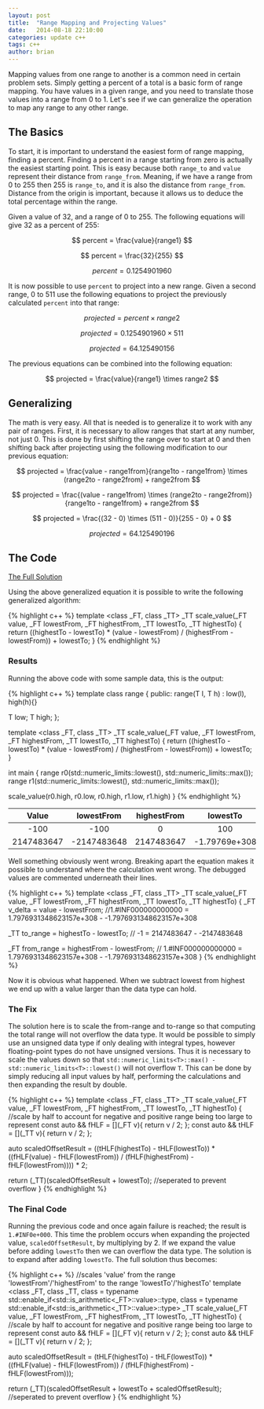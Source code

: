```yaml
---
layout: post
title:  "Range Mapping and Projecting Values"
date:   2014-08-18 22:10:00
categories: update c++
tags: c++ 
author: brian
---
```


Mapping values from one range to another is a common need in certain problem sets. Simply getting a percent of a total is a basic form of range mapping. You have values in a given range, and you need to translate those values into a range from 0 to 1. Let's see if we can generalize the operation to map any range to any other range.

## The Basics

To start, it is important to understand the easiest form of range mapping, finding a percent. Finding a percent in a range starting from zero is actually the easiest starting point. This is easy because both `range_to` and `value` represent their distance from `range_from`. Meaning, if we have a range from 0 to 255 then 255 is `range_to`, and it is also the distance from `range_from`. Distance from the origin is important, because it allows us to deduce the total percentage within the range. 

Given a value of 32, and a range of 0 to 255. The following equations will give 32 as a percent of 255:

$$ percent = \frac{value}{range1} $$

$$ percent = \frac{32}{255} $$

$$ percent = 0.1254901960 $$

It is now possible to use `percent` to project into a new range. Given a second range, 0 to 511 use the following equations to project the previously calculated `percent` into that range:

$$ projected = percent \times range2 $$

$$ projected = 0.1254901960 \times 511 $$

$$ projected = 64.125490156 $$

The previous equations can be combined into the following equation:

$$ projected = \frac{value}{range1} \times range2 $$

## Generalizing

The math is very easy. All that is needed is to generalize it to work with any pair of ranges. First, it is necessary to allow ranges that start at any number, not just 0. This is done by first shifting the range over to start at 0 and then shifting back after projecting using the following modification to our previous equation:

$$ projected = \frac{value - range1from}{range1to - range1from} \times (range2to - range2from) + range2from $$

$$ projected = \frac{(value - range1from) \times (range2to - range2from)}{range1to - range1from} + range2from $$

$$ projected = \frac{(32 - 0) \times (511 - 0)}{255 - 0} + 0 $$

$$ projected = 64.125490196 $$

## The Code

[The Full Solution](https://github.com/brianrackle/brainstem_breakfast/blob/master/BrainstemBreakfast/BrainstemBreakfast/range_map.hpp)

Using the above generalized equation it is possible to write the following generalized algorithm:

{% highlight c++ %}
template <class _FT, class _TT>
_TT scale_value(_FT value, _FT lowestFrom, _FT highestFrom, _TT lowestTo, _TT highestTo)
{
  return ((highestTo - lowestTo) * 
    (value - lowestFrom) / (highestFrom - lowestFrom)) + lowestTo;
}
{% endhighlight %}

### Results

Running the above code with some sample data, this is the output:

{% highlight c++ %}
template <class T>
class range
{
public:
  range(T l, T h) : low(l), high(h){}

  T low;
  T high;
};

template <class _FT, class _TT>
_TT scale_value(_FT value, _FT lowestFrom, _FT highestFrom, _TT lowestTo, _TT highestTo)
{
  return ((highestTo - lowestTo) * 
    (value - lowestFrom) / (highestFrom - lowestFrom)) + lowestTo;
}

int main
{
  range<int> r0(std::numeric_limits<int>::lowest(), std::numeric_limits<int>::max());
  range<double> r1(std::numeric_limits<double>::lowest(), std::numeric_limits<double>::max());

  scale_value(r0.high, r0.low, r0.high, r1.low, r1.high)
}
{% endhighlight %}

| Value |lowestFrom | highestFrom | lowestTo | highestTo | Return Value|
|:---:|:---:|:---:|:---:|:---:|:---:|
|-100 | -100 | 0 | 100 | 200 |  100 |
| 2147483647 | -2147483648 | 2147483647 | -1.79769e+308 | 1.79769e+308 | <span style="color:#ff0000;">1.#INF0e+000</span> |

Well something obviously went wrong. Breaking apart the equation makes it possible to understand where the calculation went wrong. The debugged values are commented underneath their lines.

{% highlight c++ %}
template <class _FT, class _TT>
_TT scale_value(_FT value, _FT lowestFrom, _FT highestFrom, _TT lowestTo, _TT highestTo)
{
  _FT v_delta = value - lowestFrom; 
  //1.#INF000000000000 = 1.7976931348623157e+308 - -1.7976931348623157e+308

  _TT to_range = highestTo - lowestTo; 
  // -1 = 2147483647 - -2147483648

  _FT from_range = highestFrom - lowestFrom; 
  // 1.#INF000000000000 = 1.7976931348623157e+308 - -1.7976931348623157e+308
}
{% endhighlight %}

Now it is obvious what happened. When we subtract lowest from highest we end up with a value larger than the data type can hold. 

### The Fix

The solution here is to scale the from-range and to-range so that computing the total range will not overflow the data type. It would be possible to simply use an unsigned data type if only dealing with integral types, however floating-point types do not have unsigned versions. Thus it is necessary to scale the values down so that `std::numeric_limits<T>::max() - std::numeric_limits<T>::lowest()` will not overflow `T`. This can be done by simply reducing all input values by half, performing the calculations and then expanding the result by double.

{% highlight c++ %}
template <class _FT, class _TT>
_TT scale_value(_FT value, _FT lowestFrom, _FT highestFrom, _TT lowestTo, _TT highestTo)
{
  //scale by half to account for negative and positive range being too large to represent
  const auto && fHLF = [](_FT v){ return v / 2; };
  const auto && tHLF = [](_TT v){ return v / 2; };

  auto scaledOffsetResult =
    ((tHLF(highestTo) - tHLF(lowestTo)) * 
    ((fHLF(value) - fHLF(lowestFrom)) / (fHLF(highestFrom) - fHLF(lowestFrom)))) * 2;

  return (_TT)(scaledOffsetResult + lowestTo); //seperated to prevent overflow
}
{% endhighlight %}

### The Final Code

Running the previous code and once again failure is reached; the result is `1.#INF0e+000`. This time the problem occurs when expanding the projected value, `scaledOffsetResult`, by multiplying by 2. If we expand the value before adding `lowestTo` then we can overflow the data type. The solution is to expand after adding `lowestTo`. The full solution thus becomes:

{% highlight c++ %}
//scales 'value' from the range 'lowestFrom'/'highestFrom' to the range 'lowestTo'/'highestTo'
template <class _FT, class _TT,
class = typename std::enable_if<std::is_arithmetic<_FT>::value>::type,
class = typename std::enable_if<std::is_arithmetic<_TT>::value>::type>
_TT scale_value(_FT value, _FT lowestFrom, _FT highestFrom, _TT lowestTo, _TT highestTo)
{
  //scale by half to account for negative and positive range being too large to represent
  const auto && fHLF = [](_FT v){ return v / 2; };
  const auto && tHLF = [](_TT v){ return v / 2; };

  auto scaledOffsetResult =
    (tHLF(highestTo) - tHLF(lowestTo)) * 
    ((fHLF(value) - fHLF(lowestFrom)) / (fHLF(highestFrom) - fHLF(lowestFrom)));

  return (_TT)(scaledOffsetResult + lowestTo + scaledOffsetResult); //seperated to prevent overflow
}
{% endhighlight %}